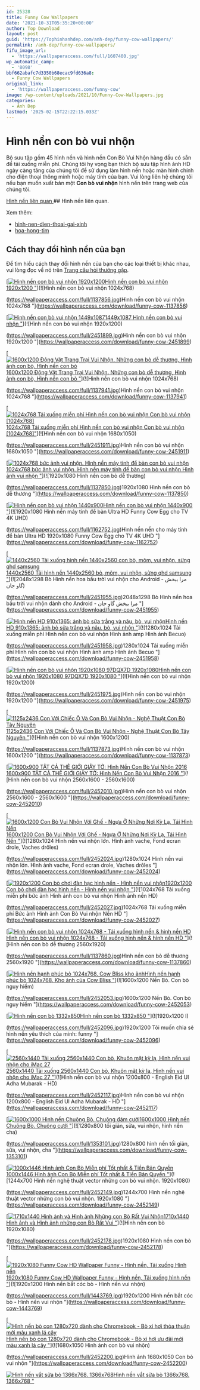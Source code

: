 ```yaml
---
id: 25328
title: Funny Cow Wallpapers
date: '2021-10-31T05:35:20+00:00'
author: Top Download
layout: post
guid: 'https://Tophinhanhdep.com/anh-dep/funny-cow-wallpapers/'
permalink: /anh-dep/funny-cow-wallpapers/
fifu_image_url:
  - 'https://wallpaperaccess.com/full/1607400.jpg'
wp_automatic_camp:
  - '8098'
bbf662abafc7d3350b68ecac9fd636a8:
  - Funny Cow Wallpapers
original_link:
  - 'https://wallpaperaccess.com/funny-cow'
image: /wp-content/uploads/2021/10/Funny-Cow-Wallpapers.jpg
categories:
  - Ảnh Đẹp
lastmod: '2025-02-15T22:22:15.033Z'
---
```

# Hình nền con bò vui nhộn

Bộ sưu tập gồm 45 hình nền và hình nền Con Bò Vui Nhộn hàng đầu có sẵn để tải xuống miễn phí. Chúng tôi hy vọng bạn thích bộ sưu tập hình ảnh HD ngày càng tăng của chúng tôi để sử dụng làm hình nền hoặc màn hình chính cho điện thoại thông minh hoặc máy tính của bạn. Vui lòng liên hệ chúng tôi nếu bạn muốn xuất bản một **Con bò vui nhộn** hình nền trên trang web của chúng tôi.

[Hình nền liên quan ](#related) ## Hình nền liên quan.

   
 Xem thêm:

   
- [hinh-nen-dien-thoai-gai-xinh](https://tophinhanhdep.com/hinh-nen-dep/hinh-nen-dien-thoai-gai-xinh/)
- [hoa-hong-tim](https://tophinhanhdep.com/hoa-hong/hoa-hong-tim/)

## Cách thay đổi hình nền của bạn

Để tìm hiểu cách thay đổi hình nền của bạn cho các loại thiết bị khác nhau, vui lòng đọc về nó trên [Trang câu hỏi thường gặp](https://tophinhanhdep.com/faq/).

  
[[![Hình nền con bò vui nhộn 1920x1200](https://wallpaperaccess.com/full/1607400.jpg)Hình nền con bò vui nhộn 1920x1200 "](https://wallpaperaccess.com/download/funny-cow-1607400)](![Hình nền con bò vui nhộn 1024x768)

(https://wallpaperaccess.com/full/1137856.jpg)Hình nền con bò vui nhộn 1024x768 "](https://wallpaperaccess.com/download/funny-cow-1137856)

[[![Hình nền con bò vui nhộn 1449x1087](https://wallpaperaccess.com/full/2451898.jpg)1449x1087 Hình nền con bò vui nhộn "](https://wallpaperaccess.com/download/funny-cow-2451898)](![Hình nền con bò vui nhộn 1920x1200)

(https://wallpaperaccess.com/full/2451899.jpg)Hình nền con bò vui nhộn 1920x1200 "](https://wallpaperaccess.com/download/funny-cow-2451899)

[[![1600x1200 Động Vật Trang Trại Vui Nhộn.  Những con bò dễ thương, Hình ảnh con bò, Hình nền con bò](https://wallpaperaccess.com/full/2451903.jpg)1600x1200 Động Vật Trang Trại Vui Nhộn. Những con bò dễ thương, Hình ảnh con bò, Hình nền con bò "](https://wallpaperaccess.com/download/funny-cow-2451903)](![Hình nền con bò vui nhộn 1024x768)

(https://wallpaperaccess.com/full/1137941.jpg)Hình nền con bò vui nhộn 1024x768 "](https://wallpaperaccess.com/download/funny-cow-1137941)

[[![1024x768 Tải xuống miễn phí Hình nền con bò vui nhộn Con bò vui nhộn [1024x768]](https://wallpaperaccess.com/full/2451910.jpg)1024x768 Tải xuống miễn phí Hình nền con bò vui nhộn Con bò vui nhộn \[1024x768\]"](https://wallpaperaccess.com/download/funny-cow-2451910)](![Hình nền con bò vui nhộn 1680x1050)

(https://wallpaperaccess.com/full/2451911.jpg)Hình nền con bò vui nhộn 1680x1050 "](https://wallpaperaccess.com/download/funny-cow-2451911)

[[![1024x768 bức ảnh vui nhộn.  Hình nền máy tính để bàn con bò vui nhộn](https://wallpaperaccess.com/full/2451916.jpg)1024x768 bức ảnh vui nhộn. Hình nền máy tính để bàn con bò vui nhộn Hình ảnh vui nhộn "](https://wallpaperaccess.com/download/funny-cow-2451916)](![1920x1080 Hình nền con bò dễ thương)

(https://wallpaperaccess.com/full/1137850.jpg)1920x1080 Hình nền con bò dễ thương "](https://wallpaperaccess.com/download/funny-cow-1137850)

[[![Hình nền con bò vui nhộn 1440x900](https://wallpaperaccess.com/full/2451918.jpg)Hình nền con bò vui nhộn 1440x900 "](https://wallpaperaccess.com/download/funny-cow-2451918)](![1920x1080 Hình nền máy tính để bàn Ultra HD Funny Cow Egg cho TV 4K UHD)

(https://wallpaperaccess.com/full/1162752.jpg)Hình nền nền cho máy tính để bàn Ultra HD 1920x1080 Funny Cow Egg cho TV 4K UHD "](https://wallpaperaccess.com/download/funny-cow-1162752)

[[![1440x2560 Tải xuống hình nền 1440x2560 con bò, mõm, vui nhộn, sừng qhd samsung](https://wallpaperaccess.com/full/2451942.jpg)1440x2560 Tải hình nền 1440x2560 bò, mõm, vui nhộn, sừng qhd samsung "](https://wallpaperaccess.com/download/funny-cow-2451942)](![2048x1298 Bò Hình nền hoa bầu trời vui nhộn cho Android - مرا ببخش گاو جان)

(https://wallpaperaccess.com/full/2451955.jpg)2048x1298 Bò Hình nền hoa bầu trời vui nhộn dành cho Android - مرا ببخش گاو جان "](https://wallpaperaccess.com/download/funny-cow-2451955)

[[![Hình nền HD 910x1365: ảnh bò sữa trắng và nâu, bò, vui nhộn](https://wallpaperaccess.com/full/2451957.jpg)Hình nền HD 910x1365: ảnh bò sữa trắng và nâu, bò, vui nhộn "](https://wallpaperaccess.com/download/funny-cow-2451957)](![1280x1024 Tải xuống miễn phí Hình nền con bò vui nhộn Hình ảnh amp Hình ảnh Becuo)

(https://wallpaperaccess.com/full/2451958.jpg)1280x1024 Tải xuống miễn phí Hình nền con bò vui nhộn Hình ảnh amp Hình ảnh Becuo "](https://wallpaperaccess.com/download/funny-cow-2451958)

[[![Hình nền con bò vui nhộn 1920x1080 97DQX7D 1920x1080](https://wallpaperaccess.com/full/2451960.jpg)Hình nền con bò vui nhộn 1920x1080 97DQX7D 1920x1080 "](https://wallpaperaccess.com/download/funny-cow-2451960)](![Hình nền con bò vui nhộn 1920x1200)

(https://wallpaperaccess.com/full/2451975.jpg)Hình nền con bò vui nhộn 1920x1200 "](https://wallpaperaccess.com/download/funny-cow-2451975)

[[![1125x2436 Con Với Chiếc Ô Và Con Bò Vui Nhộn - Nghệ Thuật Con Bò Tây Nguyên](https://wallpaperaccess.com/full/2451985.jpg)1125x2436 Con Với Chiếc Ô Và Con Bò Vui Nhộn - Nghệ Thuật Con Bò Tây Nguyên "](https://wallpaperaccess.com/download/funny-cow-2451985)](![Hình nền con bò vui nhộn 1600x1200)

(https://wallpaperaccess.com/full/1137873.jpg)Hình nền con bò vui nhộn 1600x1200 "](https://wallpaperaccess.com/download/funny-cow-1137873)

[[![1600x900 TẤT CẢ THẾ GIỚI GIẤY TỜ: Hình Nền Con Bò Vui Nhộn 2016](https://wallpaperaccess.com/full/2452006.jpg)1600x900 TẤT CẢ THẾ GIỚI GIẤY TỜ: Hình Nền Con Bò Vui Nhộn 2016 "](https://wallpaperaccess.com/download/funny-cow-2452006)](![Hình nền con bò vui nhộn 2560x1600 - 2560x1600)

(https://wallpaperaccess.com/full/2452010.jpg)Hình nền con bò vui nhộn 2560x1600 - 2560x1600 "](https://wallpaperaccess.com/download/funny-cow-2452010)

[[![1600x1200 Con Bò Vui Nhộn Với Ghế - Ngựa Ở Những Nơi Kỳ Lạ, Tải Hình Nền](https://wallpaperaccess.com/full/2452019.jpg)1600x1200 Con Bò Vui Nhộn Với Ghế - Ngựa Ở Những Nơi Kỳ Lạ, Tải Hình Nền "](https://wallpaperaccess.com/download/funny-cow-2452019)](![1280x1024 Hình nền vui nhộn lớn.  Hình ảnh vache, Fond ecran drole, Vaches drôles)

(https://wallpaperaccess.com/full/2452024.jpg)1280x1024 Hình nền vui nhộn lớn. Hình ảnh vache, Fond ecran drole, Vaches drôles "](https://wallpaperaccess.com/download/funny-cow-2452024)

[[![1920x1200 Con bò chơi đàn hạc hình nền - Hình nền vui nhộn](https://wallpaperaccess.com/full/2452025.jpg)1920x1200 Con bò chơi đàn hạc hình nền - Hình nền vui nhộn "](https://wallpaperaccess.com/download/funny-cow-2452025)](![1024x768 Tải xuống miễn phí bức ảnh Hình ảnh con bò vui nhộn Hình ảnh nền HD)

(https://wallpaperaccess.com/full/2452027.jpg)1024x768 Tải xuống miễn phí Bức ảnh Hình ảnh Con Bò Vui nhộn Nền HD "](https://wallpaperaccess.com/download/funny-cow-2452027)

[[![Hình nền con bò vui nhộn 1024x768 - Tải xuống hình nền & hình nền HD](https://wallpaperaccess.com/full/2452047.jpg)Hình nền con bò vui nhộn 1024x768 - Tải xuống hình nền &amp; hình nền HD "](https://wallpaperaccess.com/download/funny-cow-2452047)](![Hình nền con bò dễ thương 2560x1920)

(https://wallpaperaccess.com/full/1137860.jpg)Hình nền con bò dễ thương 2560x1920 "](https://wallpaperaccess.com/download/funny-cow-1137860)

[[![Hình nền hạnh phúc bò 1024x768.  Cow Bliss kho ảnh](https://wallpaperaccess.com/full/1607324.jpg)Hình nền hạnh phúc bò 1024x768. Kho ảnh của Cow Bliss "](https://wallpaperaccess.com/download/funny-cow-1607324)](![1600x1200 Nền Bò.  Con bò nguy hiểm)

(https://wallpaperaccess.com/full/2452053.jpg)1600x1200 Nền Bò. Con bò nguy hiểm "](https://wallpaperaccess.com/download/funny-cow-2452053)

[[![Hình nền con bò 1332x850](https://wallpaperaccess.com/full/2452093.jpg)Hình nền con bò 1332x850 "](https://wallpaperaccess.com/download/funny-cow-2452093)](![1920x1200 I)

(https://wallpaperaccess.com/full/2452096.jpg)1920x1200 Tôi muốn chia sẻ hình nền yêu thích của mình: funny "](https://wallpaperaccess.com/download/funny-cow-2452096)

[[![2560x1440 Tải xuống 2560x1440 Con bò, Khuôn mặt kỳ lạ, Hình nền vui nhộn cho iMac 27](https://wallpaperaccess.com/full/2452103.jpg)2560x1440 Tải xuống 2560x1440 Con bò, Khuôn mặt kỳ lạ, Hình nền vui nhộn cho iMac 27 "](https://wallpaperaccess.com/download/funny-cow-2452103)](![Hình nền con bò vui nhộn 1200x800 - English Eid Ul Adha Mubarak - HD)

(https://wallpaperaccess.com/full/2452117.jpg)Hình nền con bò vui nhộn 1200x800 - English Eid Ul Adha Mubarak - HD "](https://wallpaperaccess.com/download/funny-cow-2452117)

[[![1600x1000 Hình nền Chuông Bò.  Chuông đám cưới](https://wallpaperaccess.com/full/2452125.jpg)1600x1000 Hình nền Chuông Bò. Chuông cưới "](https://wallpaperaccess.com/download/funny-cow-2452125)](![1280x800 tối giản, sữa, vui nhộn, hình nền cha)

(https://wallpaperaccess.com/full/1353101.jpg)1280x800 hình nền tối giản, sữa, vui nhộn, cha "](https://wallpaperaccess.com/download/funny-cow-1353101)

[[![1000x1446 Hình ảnh Con Bò Miễn phí Tốt nhất & Tiền Bản Quyền](https://wallpaperaccess.com/full/1999398.jpg)1000x1446 Hình ảnh Con Bò Miễn phí Tốt nhất &amp; Tiền Bản Quyền "](https://wallpaperaccess.com/download/funny-cow-1999398)](![1244x700 Hình nền nghệ thuật vector những con bò vui nhộn.  1920x1080)

(https://wallpaperaccess.com/full/2452149.jpg)1244x700 Hình nền nghệ thuật vector những con bò vui nhộn. 1920x1080 "](https://wallpaperaccess.com/download/funny-cow-2452149)

[[![1710x1440 Hình ảnh và Hình ảnh Những con Bò Rất Vui Nhộn](https://wallpaperaccess.com/full/2452150.jpg)1710x1440 Hình ảnh và Hình ảnh những con Bò Rất Vui "](https://wallpaperaccess.com/download/funny-cow-2452150)](![Hình nền con bò 1920x1080)

(https://wallpaperaccess.com/full/2452178.jpg)1920x1080 Hình nền con bò "](https://wallpaperaccess.com/download/funny-cow-2452178)

[[![1920x1080 Funny Cow HD Wallpaper Funny - Hình nền, Tải xuống Hình nền](https://wallpaperaccess.com/full/2452189.jpg)1920x1080 Funny Cow HD Wallpaper Funny - Hình nền, Tải xuống hình nền "](https://wallpaperaccess.com/download/funny-cow-2452189)](![1920x1200 Hình nền bắt cóc bò - Hình nền vui nhộn)

(https://wallpaperaccess.com/full/1443769.jpg)1920x1200 Hình nền bắt cóc bò - Hình nền vui nhộn "](https://wallpaperaccess.com/download/funny-cow-1443769)

[[![Hình nền bò con 1280x720 dành cho Chromebook - Bò xì hơi thỏa thuận mới màu xanh lá cây](https://wallpaperaccess.com/full/2452195.jpg)Hình nền bò con 1280x720 dành cho Chromebook - Bò xì hơi ưu đãi mới màu xanh lá cây "](https://wallpaperaccess.com/download/funny-cow-2452195)](![1680x1050 Hình ảnh con bò vui nhộn)

(https://wallpaperaccess.com/full/2452200.jpg)Hình ảnh 1680x1050 Con bò vui nhộn "](https://wallpaperaccess.com/download/funny-cow-2452200)

[![Hình nền vắt sữa bò 1366x768.  1366x768](https://wallpaperaccess.com/full/2452203.jpg)Hình nền vắt sữa bò 1366x768. 1366x768 "](https://wallpaperaccess.com/download/funny-cow-2452203)
